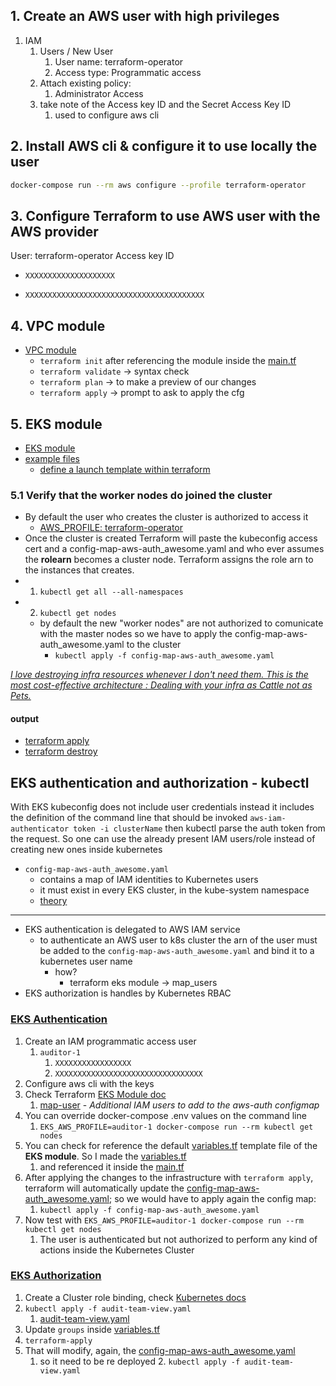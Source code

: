 ## 1. Create an AWS user with high privileges
1. IAM
   1. Users / New User
      1. User name: terraform-operator
      2. Access type: Programmatic access
   2. Attach existing policy:
      1. Administrator Access
   3. take note of the Access key ID and the Secret Access Key ID
      1. used to configure aws cli


## 2. Install AWS cli & configure it to use locally the user
```bash
docker-compose run --rm aws configure --profile terraform-operator
```


## 3. Configure Terraform to use AWS user with the AWS provider
User: terraform-operator
Access key ID
   -  ```
      XXXXXXXXXXXXXXXXXXXX
      ```
   -  ```
      XXXXXXXXXXXXXXXXXXXXXXXXXXXXXXXXXXXXXXXX
      ```

## 4. VPC module
- [VPC module](https://registry.terraform.io/modules/terraform-aws-modules/vpc/aws/latest)
   - `terraform init` after referencing the module inside the [main.tf](./main.tf)
   - `terraform validate` -> syntax check
   - `terraform plan` -> to make a preview of our changes
   - `terraform apply` -> prompt to ask to apply the cfg
## 5. EKS module
- [EKS module](https://registry.terraform.io/modules/terraform-aws-modules/eks/aws/latest)
- [example files](https://github.com/terraform-aws-modules/terraform-aws-eks/tree/master/)
  - [define a launch template within terraform](https://github.com/terraform-aws-modules/terraform-aws-eks/blob/master/examples/launch_templates/main.tf)
### 5.1 Verify that the worker nodes do joined the cluster
- By default the user who creates the cluster is authorized to access it
  - [AWS_PROFILE: terraform-operator](./docker-compose.yaml)
- Once the cluster is created Terraform will paste the kubeconfig access cert and a config-map-aws-auth_awesome.yaml and who ever assumes the **rolearn** becomes a cluster node. Terraform assigns the role arn to the instances that creates.
- 1. `kubectl get all --all-namespaces`
- 2. `kubectl get nodes`
   - by default the new "worker nodes" are not authorized to comunicate with the master nodes so we have to apply the config-map-aws-auth_awesome.yaml to the cluster
     - `kubectl apply -f config-map-aws-auth_awesome.yaml`

_[I love destroying infra resources whenever I don't need them. This is the most cost-effective architecture : Dealing with your infra as Cattle not as Pets.](https://www.udemy.com/course/aws-eks-kubernetes/learn/lecture/18431070#:~:text=I%20love%20destroying%20infra%20resources%20whenever%20I%C2%A0don%27t%20need%20them.%20This%20is%20the%20most%20cost-effective%20architecture%20%3A%C2%A0Dealing%20with%20your%20infra%20as%20Cattle%20not%20as%20Pets.)_

#### output
- [terraform apply](../../notes/output/terraform-apply.md)
- [terraform destroy](../../notes/output/terraform-destroy.md)


## EKS authentication and authorization - kubectl
With EKS kubeconfig does not include user credentials instead it includes the definition of the command line that should be invoked
`aws-iam-authenticator token -i clusterName`
then kubectl parse the auth token from the request.
So one can use the already present IAM users/role instead of creating new ones inside kubernetes

- `config-map-aws-auth_awesome.yaml`
  - contains a map of IAM identities to Kubernetes users
  - it must exist in every EKS cluster, in the kube-system namespace
  - [theory](https://www.udemy.com/course/aws-eks-kubernetes/learn/lecture/16863350#overview)
---
- EKS authentication is delegated to AWS IAM service
  - to authenticate an AWS user to k8s cluster the arn of the user must be added to the `config-map-aws-auth_awesome.yaml` and bind it to a kubernetes user name
    - how?
      - terraform eks module -> map_users
- EKS authorization is handles by Kubernetes RBAC


### [EKS Authentication](https://www.udemy.com/course/aws-eks-kubernetes/learn/lecture/16863362#overview)
  1. Create an IAM programmatic access user
     1. `auditor-1`
        1. `XXXXXXXXXXXXXXXXX`
        2. `XXXXXXXXXXXXXXXXXXXXXXXXXXXXXXXXX`
  2. Configure aws cli with the keys
  3. Check Terraform [EKS Module doc](https://registry.terraform.io/modules/terraform-aws-modules/eks/aws/latest?tab=inputs)
     1. [map-user](./main.tf) - _Additional IAM users to add to the aws-auth configmap_
  4. You can override docker-compose .env values on the command line
     1. `EKS_AWS_PROFILE=auditor-1 docker-compose run --rm kubectl get nodes`
  5. You can check for reference the default [variables.tf](.terraform/modules/eks/variables.tf) template file of the **EKS module**. So I made the [variables.tf](./variables.tf)
     1. and referenced it inside the [main.tf](./main.tf)
  6. After applying the changes to the infrastructure with `terraform apply`, terraform will automatically update the [config-map-aws-auth_awesome.yaml](); so we would have to apply again the config map:
     1. `kubectl apply -f config-map-aws-auth_awesome.yaml`
  7. Now test with `EKS_AWS_PROFILE=auditor-1 docker-compose run --rm kubectl get nodes`
     1. The user is authenticated but not authorized to perform any kind of actions inside the Kubernetes Cluster

### [EKS Authorization](https://www.udemy.com/course/aws-eks-kubernetes/learn/lecture/16894416#overview)
   1. Create a Cluster role binding, check [Kubernetes docs](https://kubernetes.io/docs/reference/access-authn-authz/rbac/#clusterrolebinding-example)
   2. `kubectl apply -f audit-team-view.yaml`
      1. [audit-team-view.yaml](audit-team-view.yaml)
   3. Update `groups` inside [variables.tf](variables.tf)
   4. `terraform-apply`
   5. That will modify, again, the [config-map-aws-auth_awesome.yaml](./config-map-aws-auth_awesome.yaml)
      1. so it need to be re deployed
         2. `kubectl apply -f audit-team-view.yaml`
